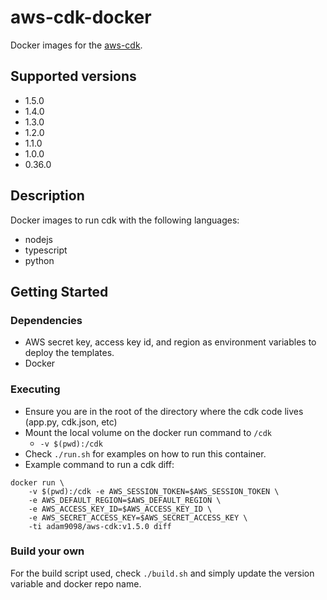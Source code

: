 # aws-cdk-docker

Docker images for the [aws-cdk](https://github.com/awslabs/aws-cdk). 

## Supported versions

- 1.5.0
- 1.4.0
- 1.3.0
- 1.2.0
- 1.1.0
- 1.0.0
- 0.36.0

## Description

Docker images to run cdk with the following languages:
- nodejs
- typescript
- python

## Getting Started

### Dependencies

* AWS secret key, access key id, and region as environment variables to deploy the templates.
* Docker

### Executing

* Ensure you are in the root of the directory where the cdk code lives (app.py, cdk.json, etc)
* Mount the local volume on the docker run command to `/cdk` 
  * `-v $(pwd):/cdk`
* Check `./run.sh` for examples on how to run this container.
* Example command to run a cdk diff:
```
docker run \
    -v $(pwd):/cdk -e AWS_SESSION_TOKEN=$AWS_SESSION_TOKEN \
    -e AWS_DEFAULT_REGION=$AWS_DEFAULT_REGION \
    -e AWS_ACCESS_KEY_ID=$AWS_ACCESS_KEY_ID \
    -e AWS_SECRET_ACCESS_KEY=$AWS_SECRET_ACCESS_KEY \
    -ti adam9098/aws-cdk:v1.5.0 diff
```

### Build your own

For the build script used, check `./build.sh` and simply update the version variable and docker repo name.
